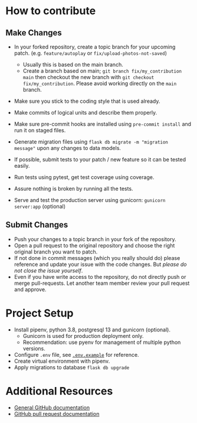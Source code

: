 # How to contribute

## Make Changes

* In your forked repository, create a topic branch for your upcoming patch. (e.g. `feature/autoplay` or `fix/upload-photos-not-saved`)
	* Usually this is based on the main branch.
	* Create a branch based on main; `git branch
	fix/my_contribution main` then checkout the new branch with `git
	checkout fix/my_contribution`.  Please avoid working directly on the `main` branch.
* Make sure you stick to the coding style that is used already.
* Make commits of logical units and describe them properly.

* Make sure pre-commit hooks are installed using `pre-commit install` and run it on staged files.
* Generate migration files using `flask db migrate -m "migration message"` upon any changes to data models.

* If possible, submit tests to your patch / new feature so it can be tested easily.
* Run tests using pytest, get test coverage using coverage.
* Assure nothing is broken by running all the tests.

* Serve and test the production server using gunicorn: `gunicorn server:app` (optional)

## Submit Changes

* Push your changes to a topic branch in your fork of the repository.
* Open a pull request to the original repository and choose the right original branch you want to patch.
* If not done in commit messages (which you really should do) please reference and update your issue with the code changes. But _please do not close the issue yourself_.
* Even if you have write access to the repository, do not directly push or merge pull-requests. Let another team member review your pull request and approve.

# Project Setup

* Install pipenv, python 3.8, postgresql 13 and gunicorn (optional).
	- Gunicorn is used for production deployment only.
	- Recommendation: use pyenv for management of multiple python versions.
* Configure `.env` file, see [`.env.example`](./.env.example) for reference.
* Create virtual environment with pipenv.
* Apply migrations to database `flask db upgrade`

# Additional Resources

* [General GitHub documentation](http://help.github.com/)
* [GitHub pull request documentation](https://help.github.com/articles/about-pull-requests/)
